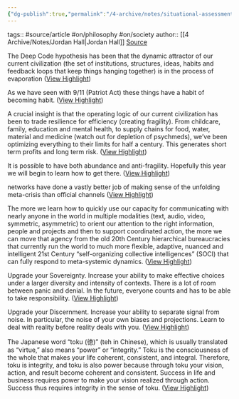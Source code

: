 ```yaml
---
{"dg-publish":true,"permalink":"/4-archive/notes/situational-assessment-right-now-jordan-hall/","dgHomeLink":true,"dgPassFrontmatter":false}
---
```


tags:: #source/article #on/philosophy #on/society
author:: [[4 Archive/Notes/Jordan Hall|Jordan Hall]]
[Source](https://medium.com/deep-code/situational-assessment-right-now-7d9856b562f5)

The Deep Code hypothesis has been that the dynamic attractor of our current civilization (the set of institutions, structures, ideas, habits and feedback loops that keep things hanging together) is in the process of evaporation ([View Highlight](<https://instapaper.com/read/1312341354/13114185>))


As we have seen with 9/11 (Patriot Act) these things have a habit of becoming habit. ([View Highlight](<https://instapaper.com/read/1312341354/13114207>))


A crucial insight is that the operating logic of our current civilization has been to trade resilience for efficiency (creating fragility). From childcare, family, education and mental health, to supply chains for food, water, material and medicine (watch out for depletion of psychmeds), we’ve been optimizing everything to their limits for half a century. This generates short term profits and long term risk. ([View Highlight](<https://instapaper.com/read/1312341354/13114212>))


It is possible to have both abundance and anti-fragility. Hopefully this year we will begin to learn how to get there. ([View Highlight](<https://instapaper.com/read/1312341354/13114559>))


networks have done a vastly better job of making sense of the unfolding meta-crisis than official channels ([View Highlight](<https://instapaper.com/read/1312341354/13114579>))


The more we learn how to quickly use our capacity for communicating with nearly anyone in the world in multiple modalities (text, audio, video, symmetric, asymmetric) to orient our attention to the right information, people and projects and then to support coordinated action, the more we can move that agency from the old 20th Century hierarchical bureaucracies that currently run the world to much more flexible, adaptive, nuanced and intelligent 21st Century “self-organizing collective intelligences” (SOCI) that can fully respond to meta-systemic dynamics. ([View Highlight](<https://instapaper.com/read/1312341354/13114586>))


Upgrade your Sovereignty. Increase your ability to make effective choices under a larger diversity and intensity of contexts. There is a lot of room between panic and denial. In the future, everyone counts and has to be able to take responsibility. ([View Highlight](<https://instapaper.com/read/1312341354/13114593>))


Upgrade your Discernment. Increase your ability to separate signal from noise. In particular, the noise of your own biases and projections. Learn to deal with reality before reality deals with you. ([View Highlight](<https://instapaper.com/read/1312341354/13114595>))


The Japanese word “toku (徳)” (teh in Chinese), which is usually translated as “virtue,” also means “power” or “integrity.” Toku is the consciousness of the whole that makes your life coherent, consistent, and integral. Therefore, toku is integrity, and toku is also power because through toku your vision, action, and result become coherent and consistent. Success in life and business requires power to make your vision realized through action. Success thus requires integrity in the sense of toku. ([View Highlight](<https://instapaper.com/read/1312341354/13114597>))

